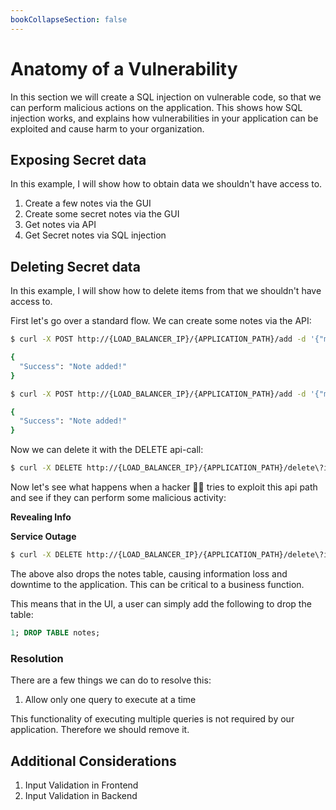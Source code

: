 ```yaml
---
bookCollapseSection: false
---
```


# Anatomy of a Vulnerability

In this section we will create a SQL injection on vulnerable code, so that we
can perform malicious actions on the application. This shows how SQL injection
works, and explains how vulnerabilities in your application can be exploited and cause
harm to your organization.

## Exposing **Secret** data

In this example, I will show how to obtain data we shouldn't have access to.

1. Create a few notes via the GUI
2. Create some secret notes via the GUI
3. Get notes via API
4. Get Secret notes via SQL injection

## Deleting **Secret** data

In this example, I will show how to delete items from that we shouldn't
have access to.

First let's go over a standard flow. We can create some notes via the API:

```bash
$ curl -X POST http://{LOAD_BALANCER_IP}/{APPLICATION_PATH}/add -d '{"message": "ZAP"}'

{
  "Success": "Note added!"
}

$ curl -X POST http://{LOAD_BALANCER_IP}/{APPLICATION_PATH}/add -d '{"message": "YEET"}'

{
  "Success": "Note added!"
}
```

Now we can delete it with the DELETE api-call:

```bash
$ curl -X DELETE http://{LOAD_BALANCER_IP}/{APPLICATION_PATH}/delete\?id\=2
```

Now let's see what happens when a hacker 🏴‍☠️ tries to exploit this api
path and see if they can perform some malicious activity:

**Revealing Info**

**Service Outage**

```bash
$ curl -X DELETE http://{LOAD_BALANCER_IP}/{APPLICATION_PATH}/delete\?id\=1%3B%20DROP%20TABLE%20notes
```

The above also drops the notes table, causing information loss and downtime to the application. This can
be critical to a business function.

This means that in the UI, a user can simply add the following to drop the table:

```sql
1; DROP TABLE notes;
```

### Resolution

There are a few things we can do to resolve this:

1. Allow only one query to execute at a time

This functionality of executing multiple queries is not required by our application.
Therefore we should remove it. 

## Additional Considerations

1. Input Validation in Frontend
2. Input Validation in Backend